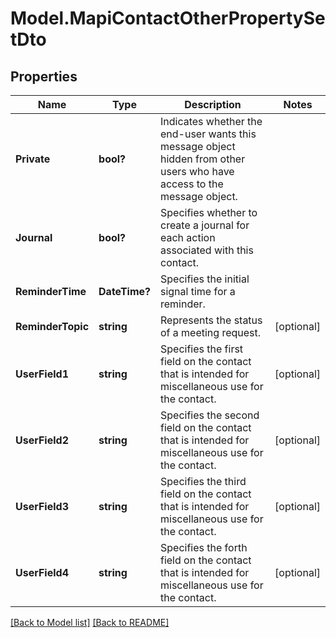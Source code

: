 # Model.MapiContactOtherPropertySetDto
## Properties
Name | Type | Description | Notes
------------ | ------------- | ------------- | -------------
**Private** | **bool?** | Indicates whether the end-user wants this message object hidden from other users who have access to the message object.              | 
**Journal** | **bool?** | Specifies whether to create a journal for each action associated with this contact.              | 
**ReminderTime** | **DateTime?** | Specifies the initial signal time for a reminder.              | 
**ReminderTopic** | **string** | Represents the status of a meeting request.              | [optional] 
**UserField1** | **string** | Specifies the first field on the contact that is intended for miscellaneous use for the contact.              | [optional] 
**UserField2** | **string** | Specifies the second field on the contact that is intended for miscellaneous use for the contact.              | [optional] 
**UserField3** | **string** | Specifies the third field on the contact that is intended for miscellaneous use for the contact.              | [optional] 
**UserField4** | **string** | Specifies the forth field on the contact that is intended for miscellaneous use for the contact.              | [optional] 



[[Back to Model list]](Models.doc) [[Back to README]](README.md)



